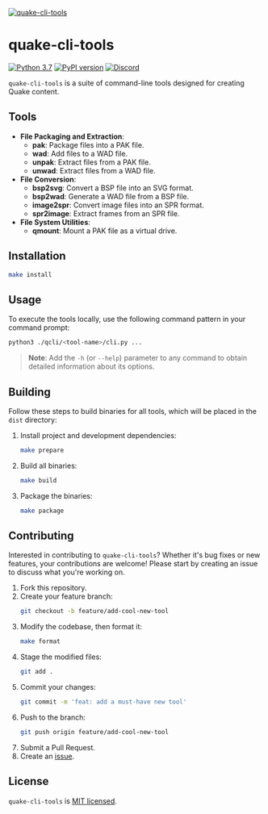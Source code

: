 [![quake-cli-tools](https://raw.githubusercontent.com/joshuaskelly/quake-cli-tools/master/.media/logo.svg?sanitize=true)](https://github.com/JoshuaSkelly/quake-cli-tools)

# quake-cli-tools

[![Python 3.7](https://img.shields.io/badge/python-3.7-blue.svg)]() [![PyPI version](https://badge.fury.io/py/quake-cli-tools.svg)](https://pypi.python.org/pypi/quake-cli-tools) [![Discord](https://img.shields.io/badge/discord-chat-7289DA.svg)](https://discord.gg/KvwmdXA)

`quake-cli-tools` is a suite of command-line tools designed for creating Quake content.

## Tools

- **File Packaging and Extraction**:
  - **pak**: Package files into a PAK file.
  - **wad**: Add files to a WAD file.
  - **unpak**: Extract files from a PAK file.
  - **unwad**: Extract files from a WAD file.
- **File Conversion**:
  - **bsp2svg**: Convert a BSP file into an SVG format.
  - **bsp2wad**: Generate a WAD file from a BSP file.
  - **image2spr**: Convert image files into an SPR format.
  - **spr2image**: Extract frames from an SPR file.
- **File System Utilities**:
  - **qmount**: Mount a PAK file as a virtual drive.

## Installation

```sh
make install
```

## Usage

To execute the tools locally, use the following command pattern in your command prompt:

```sh
python3 ./qcli/<tool-name>/cli.py ...
```

> **Note**: Add the `-h` (or `--help`) parameter to any command to obtain detailed information about its options.

## Building

Follow these steps to build binaries for all tools, which will be placed in the `dist` directory:

1. Install project and development dependencies:
   ```sh
   make prepare
   ```
1. Build all binaries:
   ```sh
   make build
   ```
1. Package the binaries:
   ```sh
   make package
   ```

## Contributing

Interested in contributing to `quake-cli-tools`? Whether it's bug fixes or new features, your contributions are welcome! Please start by creating an issue to discuss what you're working on.

1. Fork this repository.
1. Create your feature branch:
   ```sh
   git checkout -b feature/add-cool-new-tool
   ```
1. Modify the codebase, then format it:
   ```sh
   make format
   ```
1. Stage the modified files:
   ```sh
   git add .
   ```
1. Commit your changes:
   ```sh
   git commit -m 'feat: add a must-have new tool'
   ```
1. Push to the branch:
   ```sh
   git push origin feature/add-cool-new-tool
   ```
1. Submit a Pull Request.
1. Create an [issue](https://github.com/joshuaskelly/quake-cli-tools/issues/new).

## License

`quake-cli-tools` is [MIT licensed](LICENSE).
